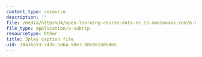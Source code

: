 ```yaml
---
content_type: resource
description: ''
file: /media/https%3A/open-learning-course-data-rc.s3.amazonaws.com/6-004-computation-structures-spring-2017/70a3ba3374355a6498e788c082a85465_q38KAGAKORk.vtt
file_type: application/x-subrip
resourcetype: Other
title: 3play caption file
uid: 70a3ba33-7435-5a64-98e7-88c082a85465
---
```

